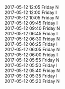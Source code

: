 2017-05-12 12:05 Friday  N  
2017-05-12 12:00 Friday  I  
2017-05-12 10:05 Friday  N  
2017-05-12 09:45 Friday  I  
2017-05-12 09:40 Friday  N  
2017-05-12 06:45 Friday  I  
2017-05-12 06:30 Friday  N  
2017-05-12 06:25 Friday  I  
2017-05-12 06:05 Friday  N  
2017-05-12 06:00 Friday  I  
2017-05-12 05:55 Friday  N  
2017-05-12 05:50 Friday  I  
2017-05-12 05:40 Friday  N  
2017-05-12 05:35 Friday  I  
2017-05-12 05:20 Friday  N  
